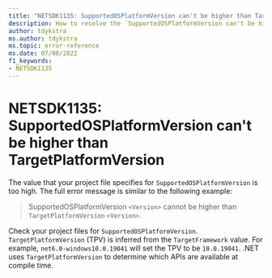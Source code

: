 ```yaml
---
title: "NETSDK1135: SupportedOSPlatformVersion can't be higher than TargetPlatformVersion"
description: How to resolve the `SupportedOSPlatformVersion can't be higher than TargetPlatformVersion' error.
author: tdykstra
ms.author: tdykstra
ms.topic: error-reference
ms.date: 07/08/2022
f1_keywords:
- NETSDK1135
---
```

# NETSDK1135: SupportedOSPlatformVersion can't be higher than TargetPlatformVersion

The value that your project file specifies for `SupportedOSPlatformVersion` is too high. The full error message is similar to the following example:

> SupportedOSPlatformVersion `<Version>` cannot be higher than `TargetPlatformVersion` `<Version>`.

Check your project files for `SupportedOSPlatformVersion`. `TargetPlatformVersion` (TPV) is inferred from the `TargetFramework` value. For example, `net6.0-windows10.0.19041` will set the TPV to be `10.0.19041`. .NET uses `TargetPlatformVersion` to determine which APIs are available at compile time.
